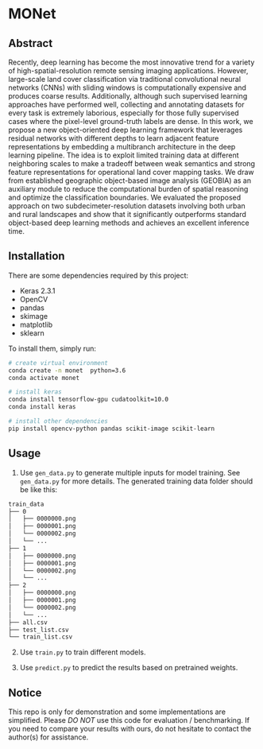 # MONet
## Abstract
Recently, deep learning has become the most innovative trend for a variety of high-spatial-resolution remote sensing imaging applications. However, large-scale land cover classification via traditional convolutional neural networks (CNNs) with sliding windows is computationally expensive and produces coarse results. Additionally, although such supervised learning approaches have performed well, collecting and annotating datasets for every task is extremely laborious, especially for those fully supervised cases where the pixel-level ground-truth labels are dense. In this work, we propose a new object-oriented deep learning framework that leverages residual networks with different depths to learn adjacent feature representations by embedding a multibranch architecture in the deep learning pipeline. The idea is to exploit limited training data at different neighboring scales to make a tradeoff between weak semantics and strong feature representations for operational land cover mapping tasks. We draw from established geographic object-based image analysis (GEOBIA) as an auxiliary module to reduce the computational burden of spatial reasoning and optimize the classification boundaries. We evaluated the proposed approach on two subdecimeter-resolution datasets involving both urban and rural landscapes and show that it significantly outperforms standard object-based deep learning methods and achieves an excellent inference time.

## Installation

There are some dependencies required by this project:

- Keras 2.3.1
- OpenCV
- pandas
- skimage
- matplotlib
- sklearn

To install them, simply run:

```bash
# create virtual environment
conda create -n monet  python=3.6
conda activate monet

# install keras
conda install tensorflow-gpu cudatoolkit=10.0
conda install keras

# install other dependencies
pip install opencv-python pandas scikit-image scikit-learn
```

## Usage

1. Use `gen_data.py` to generate multiple inputs for model training. See `gen_data.py` for more details. The generated training data folder should be like this:

```bash
train_data
├── 0
│   ├── 0000000.png
│   ├── 0000001.png
│   └── 0000002.png
│   └── ...
├── 1
│   ├── 0000000.png
│   ├── 0000001.png
│   └── 0000002.png
│   └── ...
├── 2
│   ├── 0000000.png
│   ├── 0000001.png
│   └── 0000002.png
│   └── ...
├── all.csv
├── test_list.csv
└── train_list.csv
```

2. Use `train.py` to train different models.

3. Use `predict.py` to predict the results based on pretrained weights.

## Notice

This repo is only for demonstration and  some implementations are simplified. Please *DO NOT* use this code for evaluation / benchmarking. If you need to compare your results with ours, do not hesitate to contact the author(s) for assistance. 